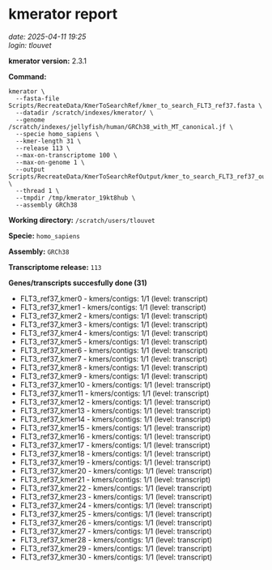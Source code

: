# kmerator report
*date: 2025-04-11 19:25*  
*login: tlouvet*

**kmerator version:** 2.3.1

**Command:**

```
kmerator \
  --fasta-file Scripts/RecreateData/KmerToSearchRef/kmer_to_search_FLT3_ref37.fasta \
  --datadir /scratch/indexes/kmerator/ \
  --genome /scratch/indexes/jellyfish/human/GRCh38_with_MT_canonical.jf \
  --specie homo_sapiens \
  --kmer-length 31 \
  --release 113 \
  --max-on-transcriptome 100 \
  --max-on-genome 1 \
  --output Scripts/RecreateData/KmerToSearchRefOutput/kmer_to_search_FLT3_ref37_output \
  --thread 1 \
  --tmpdir /tmp/kmerator_19kt8hub \
  --assembly GRCh38
```

**Working directory:** `/scratch/users/tlouvet`

**Specie:** `homo_sapiens`

**Assembly:** `GRCh38`

**Transcriptome release:** `113`

**Genes/transcripts succesfully done (31)**

- FLT3_ref37_kmer0 - kmers/contigs: 1/1 (level: transcript)
- FLT3_ref37_kmer1 - kmers/contigs: 1/1 (level: transcript)
- FLT3_ref37_kmer2 - kmers/contigs: 1/1 (level: transcript)
- FLT3_ref37_kmer3 - kmers/contigs: 1/1 (level: transcript)
- FLT3_ref37_kmer4 - kmers/contigs: 1/1 (level: transcript)
- FLT3_ref37_kmer5 - kmers/contigs: 1/1 (level: transcript)
- FLT3_ref37_kmer6 - kmers/contigs: 1/1 (level: transcript)
- FLT3_ref37_kmer7 - kmers/contigs: 1/1 (level: transcript)
- FLT3_ref37_kmer8 - kmers/contigs: 1/1 (level: transcript)
- FLT3_ref37_kmer9 - kmers/contigs: 1/1 (level: transcript)
- FLT3_ref37_kmer10 - kmers/contigs: 1/1 (level: transcript)
- FLT3_ref37_kmer11 - kmers/contigs: 1/1 (level: transcript)
- FLT3_ref37_kmer12 - kmers/contigs: 1/1 (level: transcript)
- FLT3_ref37_kmer13 - kmers/contigs: 1/1 (level: transcript)
- FLT3_ref37_kmer14 - kmers/contigs: 1/1 (level: transcript)
- FLT3_ref37_kmer15 - kmers/contigs: 1/1 (level: transcript)
- FLT3_ref37_kmer16 - kmers/contigs: 1/1 (level: transcript)
- FLT3_ref37_kmer17 - kmers/contigs: 1/1 (level: transcript)
- FLT3_ref37_kmer18 - kmers/contigs: 1/1 (level: transcript)
- FLT3_ref37_kmer19 - kmers/contigs: 1/1 (level: transcript)
- FLT3_ref37_kmer20 - kmers/contigs: 1/1 (level: transcript)
- FLT3_ref37_kmer21 - kmers/contigs: 1/1 (level: transcript)
- FLT3_ref37_kmer22 - kmers/contigs: 1/1 (level: transcript)
- FLT3_ref37_kmer23 - kmers/contigs: 1/1 (level: transcript)
- FLT3_ref37_kmer24 - kmers/contigs: 1/1 (level: transcript)
- FLT3_ref37_kmer25 - kmers/contigs: 1/1 (level: transcript)
- FLT3_ref37_kmer26 - kmers/contigs: 1/1 (level: transcript)
- FLT3_ref37_kmer27 - kmers/contigs: 1/1 (level: transcript)
- FLT3_ref37_kmer28 - kmers/contigs: 1/1 (level: transcript)
- FLT3_ref37_kmer29 - kmers/contigs: 1/1 (level: transcript)
- FLT3_ref37_kmer30 - kmers/contigs: 1/1 (level: transcript)
